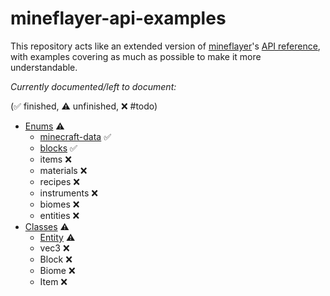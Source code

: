 # mineflayer-api-examples

This repository acts like an extended version of
[mineflayer](https://github.com/PrismarineJS/mineflayer)'s
[API reference](https://github.com/PrismarineJS/mineflayer/blob/master/docs/api.md),
with examples covering as much as possible to make it more understandable.

*Currently documented/left to document:*

(✅ finished, ⚠️ unfinished, ❌ #todo)
- [Enums](https://github.com/NoNameLmao/mineflayer-api-examples/tree/main/enums) ⚠️
  - [minecraft-data](https://github.com/NoNameLmao/mineflayer-api-examples/blob/main/enums/minecraft-data.md) ✅
  - [blocks](https://github.com/NoNameLmao/mineflayer-api-examples/blob/main/enums/blocks.md) ✅
  - items ❌
  - materials ❌
  - recipes ❌
  - instruments ❌
  - biomes ❌
  - entities ❌
- [Classes](https://github.com/NoNameLmao/mineflayer-api-examples/tree/main/classes) ⚠️
  - [Entity](https://github.com/NoNameLmao/mineflayer-api-examples/blob/main/classes/entity.md) ⚠️
  - vec3 ❌
  - Block ❌
  - Biome ❌
  - Item ❌
